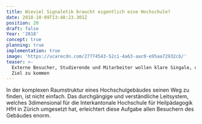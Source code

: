 ```yaml
---
title: Wieviel Signaletik braucht eigentlich eine Hochschule?
date: 2018-10-09T13:48:23.301Z
position: 20
draft: false
Year: '2018'
concept: true
planning: true
implementation: true
image: 'https://ucarecdn.com/27774543-52c1-4a63-aac0-e95aa72932cb/'
teaser: >-
  Externe Besucher, Studierende und Mitarbeiter wollen klare Singale, um ans
  Ziel zu kommen
---
```

In der komplexen Raumstruktur eines Hochschulgebäudes seinen Weg zu finden, ist nicht einfach. Das durchgängige und verständliche Leitsystem, welches 3dimensional für die Interkantonale Hochschule für Heilpädagogik HfH in Zürich umgesetzt hat, erleichtert diese Aufgabe allen Besuchern des Gebäudes enorm.
